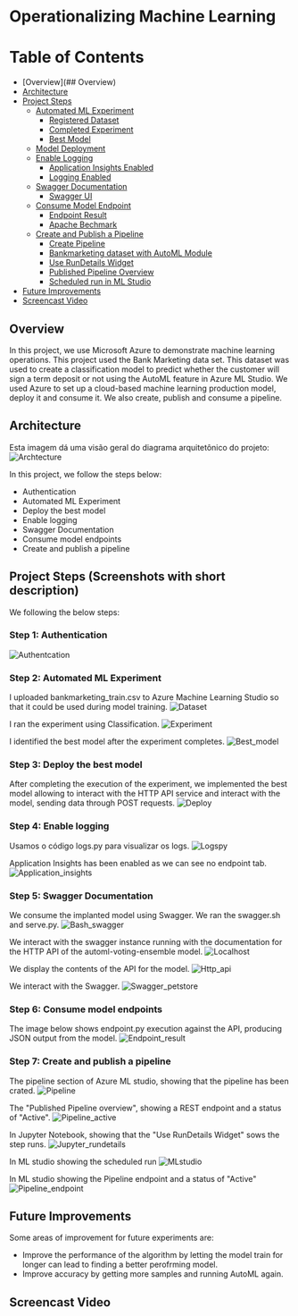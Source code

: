 # Operationalizing Machine Learning

Table of Contents
=================
  * [Overview](## Overview)
  * [Architecture](#Architecture)
  * [Project Steps](#project-steps)
    + [Automated ML Experiment](#automated-ml-experiment)
      - [Registered Dataset](#registered-dataset)
      - [Completed Experiment](#completed-experiment)
      - [Best Model](#best-model)
    + [Model Deployment](#model-deployment)
    + [Enable Logging](#enable-logging)
      - [Application Insights Enabled](#application-insights-enabled)
      - [Logging Enabled](#logging-enabled)
    + [Swagger Documentation](#swagger-documentation)
      - [Swagger UI](#swagger-ui)
    + [Consume Model Endpoint](#consume-model-endpoint)
      - [Endpoint Result](#endpoint-result)
      - [Apache Bechmark](#apache-bechmark)
    + [Create and Publish a Pipeline](#create-and-publish-a-pipeline)
      - [Create Pipeline](#create-pipeline)
      - [Bankmarketing dataset with AutoML Module](#bankmarketing-dataset-with-automl-module)
      - [Use RunDetails Widget](#use-rundetails-widget)
      - [Published Pipeline Overview](#published-pipeline-overview)
      - [Scheduled run in ML Studio](#scheduled-run-in-ml-studio)
  * [Future Improvements](#future-improvements)
  * [Screencast Video](#screencast-video)
  
## Overview

In this project, we use Microsoft Azure to demonstrate machine learning operations. This project used the Bank Marketing data set. This dataset was used to create a classification model to predict whether the customer will sign a term deposit or not using the AutoML feature in Azure ML Studio. We used Azure to set up a cloud-based machine learning production model, deploy it and consume it. We also create, publish and consume a pipeline.

## Architecture
Esta imagem dá uma visão geral do diagrama arquitetônico do projeto:
![Archtecture](Images/Archtecture.png)

In this project, we follow the steps below:
- Authentication
- Automated ML Experiment
- Deploy the best model
- Enable logging
- Swagger Documentation
- Consume model endpoints
- Create and publish a pipeline

## Project Steps (Screenshots with short description)
We following the below steps:

### Step 1: Authentication
![Authentcation](Images/Authentication.png)

### Step 2: Automated ML Experiment
I uploaded bankmarketing_train.csv to Azure Machine Learning Studio so that it could be used during model training.
![Dataset](Images/Dataset.png)

I ran the experiment using Classification.
![Experiment](Images/Experiment.png)

I identified the best model after the experiment completes.
![Best_model](Images/Best_model.png)

### Step 3: Deploy the best model
After completing the execution of the experiment, we implemented the best model allowing to interact with the HTTP API service and interact with the model, sending data through POST requests.
![Deploy](Images/Deploy.png)

### Step 4: Enable logging
Usamos o código logs.py para visualizar os logs.
![Logspy](Images/logspy.png)

Application Insights has been enabled as we can see no endpoint tab.
![Application_insights](Images/Application_insights.png)

### Step 5: Swagger Documentation
We consume the implanted model using Swagger. We ran the swagger.sh and serve.py.
![Bash_swagger](Images/Bash_swagger.png)

We interact with the swagger instance running with the documentation for the HTTP API of the automl-voting-ensemble model.
![Localhost](Images/localhost.png)

We display the contents of the API for the model.
![Http_api](Images/http_api.png)

We interact with the Swagger.
![Swagger_petstore](Images/Swagger_petstore.png)

### Step 6: Consume model endpoints
The image below shows endpoint.py execution against the API, producing JSON output from the model.
![Endpoint_result](Images/Endpoint_result.png)

### Step 7: Create and publish a pipeline
The pipeline section of Azure ML studio, showing that the pipeline has been crated.
![Pipeline](Images/Pipeline.png)

The "Published Pipeline overview", showing a REST endpoint and a status of "Active".
![Pipeline_active](Images/Pipeline_active.png)

In Jupyter Notebook, showing that the "Use RunDetails Widget" sows the step runs.
![Jupyter_rundetails](Images/Jupyter_rundetails.png)

In ML studio showing the scheduled run
![MLstudio](Images/MLstudio.png)

In ML studio showing the Pipeline endpoint and a status of "Active"
![Pipeline_endpoint](Images/Pipeline_endpoint.png)

## Future Improvements
Some areas of improvement for future experiments are:
- Improve the performance of the algorithm by letting the model train for longer can lead to finding a better perofrming model.
- Improve accuracy by getting more samples and running AutoML again.

## Screencast Video
